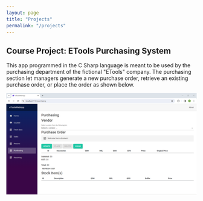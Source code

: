 ```yaml
---
layout: page
title: "Projects"
permalink: "/projects"
---
```


<h2>Course Project: ETools Purchasing System </h2>
<p>This app programmed in the C Sharp language is meant to be used by the purchasing department
of the fictional "ETools" company. The purchasing section let managers generate a new purchase order,
retrieve an existing purchase order, or place the order as shown below.</p>
<img src="img/etoolsscreenshot1.png">